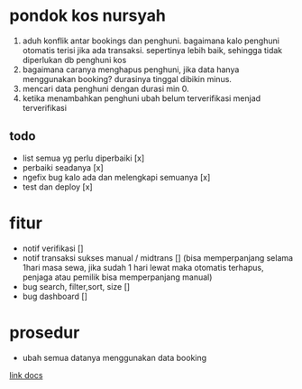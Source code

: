 # pondok kos nursyah

1. aduh konflik antar bookings dan penghuni. bagaimana kalo penghuni otomatis terisi jika ada transaksi.
sepertinya lebih baik, sehingga tidak diperlukan db penghuni kos
2. bagaimana caranya menghapus penghuni, jika data hanya menggunakan booking?
durasinya tinggal dibikin minus.
3. mencari data penghuni dengan durasi min 0.
4. ketika menambahkan penghuni ubah belum terverifikasi menjad terverifikasi





## todo

- list semua yg perlu diperbaiki [x]
- perbaiki seadanya [x]
- ngefix bug kalo ada dan melengkapi semuanya [x]
- test dan deploy [x]

# fitur
- notif verifikasi []
- notif transaksi sukses manual / midtrans []
(bisa memperpanjang selama 1hari masa sewa, jika sudah 1 hari lewat maka otomatis terhapus, penjaga atau pemilik bisa memperpanjang manual)
- bug search, filter,sort, size []
- bug dashboard []

# prosedur
- ubah semua datanya menggunakan data booking


[link docs](https://docs.google.com/document/d/1Yp7zNghWauwjlCDM7tx0bJm8d4GfbyrLj-6ED3UIbL8/edit?usp=sharing)

<!-- ## use case sistem informasi pembayaran kos -->
<!-- ![image](/public/use-case.drawio.png) -->

